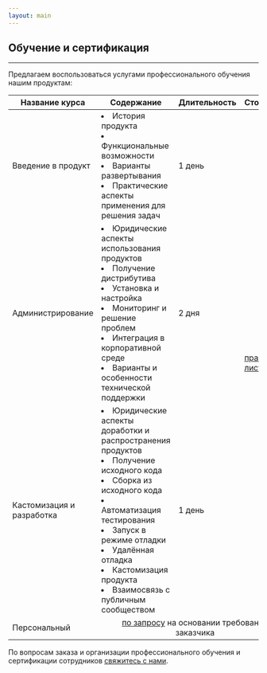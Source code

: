 ```yaml
---
layout: main
---
```

<section id="education" class="page-section">
    <div class="container px-4 px-lg-5 py-5">
        <div class="row justify-content-center">
            <div class="col">
                <h1>Обучение и сертификация</h1>
                <hr class="divider" />
            </div>
        </div>
        <div class="row">
            <div class="col">
                <p>Предлагаем воспользоваться услугами профессионального обучения нашим продуктам:</p>
                <table class="table">
                    <thead>
                        <tr>
                            <th scope="col">Название курса</th>
                            <th scope="col">Содержание</th>
                            <th scope="col">Длительность</th>
                            <th scope="col">Стоимость</th>
                        </tr>
                    </thead>
                    <tbody>
                        <tr>
                            <td scope="row">Введение в продукт</td>
                            <td scope="row">
                                <li>История продукта</li> 
                                <li>Функциональные возможности</li> 
                                <li>Варианты развертывания</li>
                                <li>Практические аспекты применения для решения задач</li>
                            </td>
                            <td scope="row">1 день</td>
                            <td scope="row" rowspan="3" style="vertical-align: middle;"><a href="/price#education">прайс-лист</a></td>
                        </tr>
                        <tr>
                            <td scope="row">Администрирование</td>
                            <td scope="row">
                                <li>Юридические аспекты использования продуктов</li>
                                <li>Получение дистрибутива</li>
                                <li>Установка и настройка</li>
                                <li>Мониторинг и решение проблем</li>
                                <li>Интеграция в корпоративной среде</li>
                                <li>Варианты и особенности технической поддержки</li>
                            </td>
                            <td scope="row">2 дня</td>
                        </tr>
                        <tr>
                            <td scope="row">Кастомизация и разработка</td>
                            <td scope="row">
                                <li>Юридические аспекты доработки и распространения продуктов</li>
                                <li>Получение исходного кода</li>
                                <li>Сборка из исходного кода</li>
                                <li>Автоматизация тестирования</li>
                                <li>Запуск в режиме отладки</li>
                                <li>Удалённая отладка</li>
                                <li>Кастомизация продукта</li>
                                <li>Взаимосвязь с публичным сообществом</li>
                            </td>
                            <td scope="row">1 день</td>
                        </tr>
                        <tr>
                            <td scope="row">Персональный</td>
                            <td scope="row" colspan="3" style="text-align: center;"><a href="/contacts">по запросу</a> на основании требований заказчика</td>
                        </tr>
                    </tbody>
                </table>
                <p>По вопросам заказа и организации профессионального обучения и сертификации сотрудников <a href="/contacts">свяжитесь с нами</a>.</p>
            </div>
        </div>
    </div>
</section>